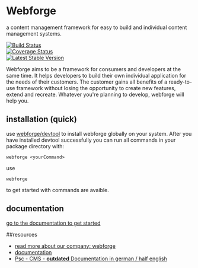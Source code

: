 # Webforge
a content management framework for easy to build and individual content management systems.

[![Build Status](https://travis-ci.org/webforge-labs/webforge.png)](https://travis-ci.org/webforge-labs/webforge)  
[![Coverage Status](https://coveralls.io/repos/webforge-labs/webforge/badge.png?branch=master)](https://coveralls.io/r/webforge-labs/webforge?branch=master)  
[![Latest Stable Version](https://poser.pugx.org/webforge/webforge/version.png)](https://packagist.org/packages/webforge/webforge)

Webforge aims to be a framework for consumers and developers at the same time. It helps developers to build their own individual application for the needs of their customers. The customer gains all benefits of a ready-to-use framework without losing the opportunity to create new features, extend and recreate.
Whatever you're planning to develop, webforge will help you.

## installation (quick)

use [webforge/devtool](https://github.com/webforge-labs/webforge-devtool) to install webforge globally on your system. After you have installed devtool successfully you can run all commands in your package directory with:
```
webforge <yourCommand>
```
use
```
webforge
```
to get started with commands are avaible.

## documentation

[go to the documentation to get started](docs/toc.md)


##resources
  
  - [read more about our company: webforge](http://www.ps-webforge.com/en)
  - [documentation](docs/toc.md)
  - [Psc - CMS - **outdated** Documentation in german / half english](http://wiki.ps-webforge.com/psc-cms:start)
